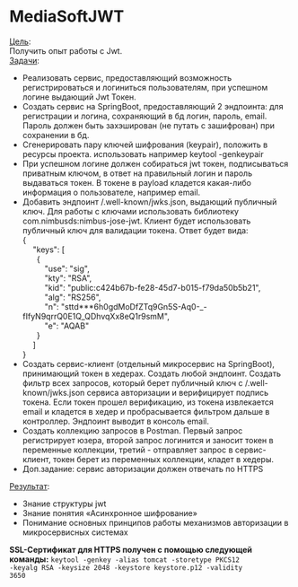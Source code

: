 # MediaSoftJWT

<ins>Цель</ins>:<br>
Получить опыт работы с Jwt. <br> 
<ins>Задачи</ins>:<br>
<ul>
    <li>Реализовать сервис, предоставляющий возможность регистрироваться и логиниться пользователям, при успешном логине выдающий Jwt Токен.</li>
    <li>Создать сервис на SpringBoot, предоставляющий 2 эндпоинта: для регистрации и логина, сохраняющий в бд логин, пароль, email. Пароль должен быть захэширован (не путать с зашифрован) при сохранении в бд.</li>
    <li>Сгенерировать пару ключей шифрования (keypair), положить в ресурсы проекта. использовать например keytool -genkeypair</li>
    <li>При успешном логине должен собираться jwt токен, подписываться приватным ключом, в ответ на правильный логин и пароль выдаваться токен. В токене в payload кладется какая-либо информация о пользователе, например email.</li>
    <li>Добавить эндпоинт /.well-known/jwks.json, выдающий публичный ключ. Для работы с ключами использовать библиотеку com.nimbusds:nimbus-jose-jwt. Клиент будет использовать публичный ключ для валидации токена. Ответ будет вида:
    	<br>{<br>
    	    &emsp; "keys": [<br>
    	    &ensp;&emsp; {<br>
    	      &ensp;&emsp;&emsp; "use": "sig",<br>
    	      &ensp;&emsp;&emsp; "kty": "RSA",<br>
    	      &ensp;&emsp;&emsp; "kid": "public:c424b67b-fe28-45d7-b015-f79da50b5b21",<br>
    	      &ensp;&emsp;&emsp; "alg": "RS256",<br>
    	      &ensp;&emsp;&emsp; "n": "sttd***6h0gdMoDfZTq9Gn5S-Aq0-_-fIfyN9qrrQ0E1Q_QDhvqXx8eQ1r9smM",<br>
    	      &ensp;&emsp;&emsp; "e": "AQAB"<br>
    	    &ensp;&emsp; }<br>
    	  &emsp; ]<br>
    	}<br></li>
    <li>Создать сервис-клиент (отдельный микросервис на SpringBoot), принимающий токен в хедерах. Создать любой эндпоинт. Создать фильтр всех запросов, который берет публичный ключ с  /.well-known/jwks.json сервиса авторизации и верифицирует подпись токена. Если токен прошел верификацию, из токена извлекается email и кладется в хедер и пробрасывается фильтром дальше в контроллер. Эндпоинт выводит в консоль email.</li>
    <li>Создать коллекцию запросов в Postman. Первый запрос регистрирует юзера, второй запрос логинится и заносит токен в переменные коллекции, третий - отправляет запрос в сервис-клиент, токен берет из переменных коллекции, кладет в хедеры.</li>
    <li>Доп.задание: сервис авторизации должен отвечать по HTTPS</li>
</ul>
<ins>Результат</ins>:<br>
<ul>
    <li>Знание структуры jwt</li>
    <li>Знание понятия «Асинхронное шифрование»</li>
    <li>Понимание основных принципов работы механизмов авторизации в микросервисных системах</li>
</ul>

<strong>SSL-Сертификат для HTTPS получен с помощью следующей команды:</strong>
<code>keytool -genkey -alias tomcat -storetype PKCS12 -keyalg RSA -keysize 2048 -keystore keystore.p12 -validity 3650</code>
